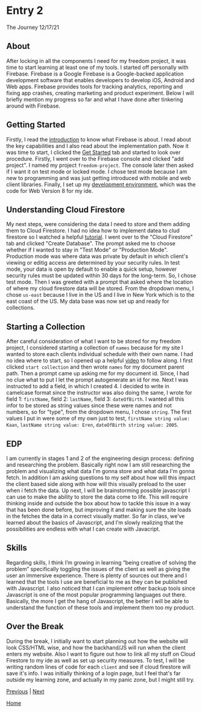 # Entry 2
The Journey 12/17/21


## About

After locking in all the components I need for my freedom project, it was time to start learning at least one of my tools. I started off personally with Firebase. Firebase is a Google Firebase is a Google-backed application development software that enables developers to develop iOS, Android and Web apps. Firebase provides tools for tracking analytics, reporting and fixing app crashes, creating marketing and product experiment. Below I will briefly mention my progress so far and what I have done after tinkering around with Firebase.


## Getting Started

Firstly, I read the [introduction](https://firebase.google.com/docs/firestore?authuser=0) to know what Firebase is about. I read about the key capabilities and I also read about the implementation path. Now it was time to start, I clicked the [Get Started](https://firebase.google.com/docs/firestore/quickstart?authuser=0) tab and started to look over procedure. Firstly, I went over to the Firebase console and clicked "add project". I named my project ```freedom-project```. The console later then asked if I want it on test mode or locked mode. I chose test mode because I am new to programming and was just getting introduced with mobile and web client libraries. Finally, I set up my [development environment](https://firebase.google.com/docs/firestore/quickstart?authuser=0#set_up_your_development_environment), which was the code for Web Version 8 for my ide.

## Understanding Cloud Firestore

My next steps, were considering the data I need to store and them adding them to Cloud Firestore. I had no idea how to implement datea to clud firestore so I watched a helpful [tutorial](https://www.youtube.com/watch?v=BjtxPj6jRM8). I went over to the "Cloud Firestore" tab and clicked "Create Database". The prompt asked me to choose whether if I wanted to stay in "Test Mode" or "Production Mode". Production mode was where data was private by default in which client's viewing or editig access are determined by your security rules. In test mode, your data is open by default to enable a quick setup, however security rules must be updated within 30 days for the long-term. So, I chose test mode. Then I was greeted with a prompt that asked where the location of where my cloud firestore data will be stored. From the dropdown menu, I chose ```us-east``` because I live in the US and I live in New York which is to the east coast of the US. My data base was now set up and ready for collections.

## Starting a Collection

After careful consideration of what I want to be stored for my freedom project, I considered starting a collection of ```names``` because for my site I wanted to store each clients individual schedule with their own name. I had no idea where to start, so I opened up a helpful [video](https://www.youtube.com/watch?v=T-h5Oiyihjo) to follow along. I first clicked ```start collection``` and then wrote ```names``` for my document parent path. Then a prompt came up asking me for my document id. Since, I had no clue what to put I let the prompt autogenerate an id for me. Next I was instructed to add a field, in which I created 4. I decided to write in camelcase format since the instructor was also doing the same, I wrote for field 1: ```firstName```, field 2: ```lastName```, field 3: ```dateOfBirth```. I wanted all this infor to be stored as string values since these were names and not numbers, so for "type", from the dropdown menu, I chose ```string```. The first values I put in were some of my own just to test, ```firstName string value: Kaan```, ```lastName string value: Eren```, ```dateOfBirth string value: 2005```. 

## EDP

I am currently in stages 1 and 2 of the engineering design process: defining and researching the problem. Basically right now I am still researching the problem and visualizing what data I'm gonna store and what data I'm gonna fetch. In addition I am asking questions to my self about how will this impact the client based side along with how will this visually preload to the user when i fetch the data. Up next, I will be brainstorming possible javascript I can use to make the ability to store the data come to life. This will require thinking inside and outside the box about how to tackle this issue in a way that has been done before, but improving it and making sure the site loads in the fetches the data in a correct visually matter. So far in class, we’ve learned about the basics of Javascript, and I’m slowly realizing that the possibilities are endless with what I can create with Javacript.

## Skills

Regarding skills, I think I’m growing in learning “being creative of solving the problem” specifically toggling the issues of the client as well as giving the user an immersive experience. There is plenty of sources out there and I learned that the tools I use are beneficial to me as they can be published with Javascript. I also noticed that I can implement other backup tools since Javascript is one of the most popular programming languages out there. Basically, the more I get the hang of Javascript, the better I will be able to understand the function of these tools and implement them too my product. 

## Over the Break

During the break, I initially want to start planning out how the website will look CSS/HTML wise, and how the backhand/JS will run when the client enters my website. Also I want to figure out how to link all my stuff on Cloud Firestore to my ide as well as set up security measures. To test, I will be writing random lines of code for each ```client``` and see if cloud firestore will save it's info. I was initially thinking of a login page, but I feel that's far outside my learning zone, and actually in my panic zone, but I might still try.


[Previous](entry01.md) | [Next](entry03.md)

[Home](../README.md)

